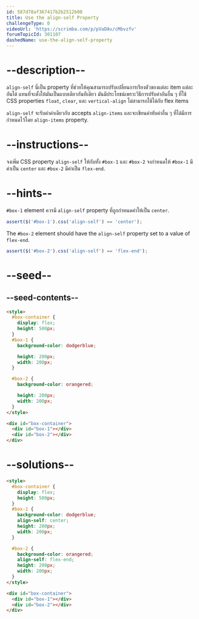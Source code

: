 ```yaml
---
id: 587d78af367417b2b2512b00
title: Use the align-self Property
challengeType: 0
videoUrl: 'https://scrimba.com/p/pVaDAv/cMbvzfv'
forumTopicId: 301107
dashedName: use-the-align-self-property
---
```


# --description--

`align-self` นี่เป็น property ที่ช่วยให้คุณสามารถปรับเปลี่ยนการเรียงตัวของแต่ละ item แต่ละอันได้ แทนที่จะตั้งให้มันเป็นแบบเดียวกันทีเดียว
มันมีประโยชน์เพราะวิธีการปรับค่าอันอื่น ๆ ที่ใช้ CSS properties `float`, `clear`, และ `vertical-align` ไม่สามารถใช้ได้กับ flex items

`align-self` จะรับค่าค่าเดียวกับ accepts `align-items` และจะเขียนค่าทับค่าอื่น ๆ ที่ได้มีการกำหนดไว้โดย `align-items` property.

# --instructions--

จงเพิ่ม CSS property `align-self` ให้กับทั้ง `#box-1` และ `#box-2`
จงกำหนดให้ `#box-1` มีค่าเป็น `center` และ `#box-2` มีค่าเป็น `flex-end`.

# --hints--

`#box-1` element ควรมี `align-self` property ที่ถูกกำหนดค่าให้เป็น `center`.

```js
assert($('#box-1').css('align-self') == 'center');
```

The `#box-2` element should have the `align-self` property set to a value of `flex-end`.

```js
assert($('#box-2').css('align-self') == 'flex-end');
```

# --seed--

## --seed-contents--

```html
<style>
  #box-container {
    display: flex;
    height: 500px;
  }
  #box-1 {
    background-color: dodgerblue;

    height: 200px;
    width: 200px;
  }

  #box-2 {
    background-color: orangered;

    height: 200px;
    width: 200px;
  }
</style>

<div id="box-container">
  <div id="box-1"></div>
  <div id="box-2"></div>
</div>
```

# --solutions--

```html
<style>
  #box-container {
    display: flex;
    height: 500px;
  }
  #box-1 {
    background-color: dodgerblue;
    align-self: center;
    height: 200px;
    width: 200px;
  }

  #box-2 {
    background-color: orangered;
    align-self: flex-end;
    height: 200px;
    width: 200px;
  }
</style>

<div id="box-container">
  <div id="box-1"></div>
  <div id="box-2"></div>
</div>
```
